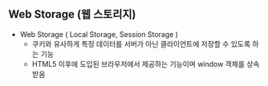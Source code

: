 ## Web Storage (웹 스토리지)
- Web Storage ( Local Storage, Session Storage )
  - 쿠키와 유사하게 특정 데이터를 서버가 아닌 클라이언트에 저장할 수 있도록 하는 기능
  - HTML5 이후에 도입된 브라우저에서 제공하는 기능이며 window 객체를 상속 받음
  
